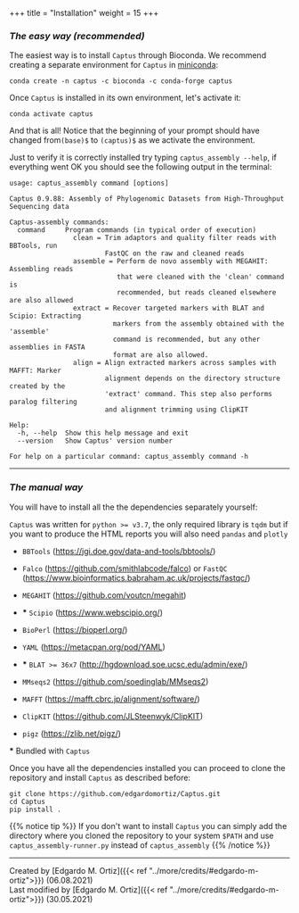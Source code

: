 +++
title = "Installation"
weight = 15
+++

### *The easy way (recommended)*

The easiest way is to install `Captus` through Bioconda. We recommend creating a separate environment for `Captus` in [miniconda](https://docs.conda.io/en/latest/miniconda.html):
```console
conda create -n captus -c bioconda -c conda-forge captus
```

Once `Captus` is installed in its own environment, let's activate it:
```console
conda activate captus
```

And that is all! Notice that the beginning of your prompt should have changed from`(base)$` to `(captus)$` as we activate the environment.  

Just to verify it is correctly installed try typing `captus_assembly --help`, if everything went OK you should see the following output in the terminal:

```console
usage: captus_assembly command [options]

Captus 0.9.88: Assembly of Phylogenomic Datasets from High-Throughput Sequencing data

Captus-assembly commands:
  command     Program commands (in typical order of execution)
                clean = Trim adaptors and quality filter reads with BBTools, run
                        FastQC on the raw and cleaned reads
                assemble = Perform de novo assembly with MEGAHIT: Assembling reads
                           that were cleaned with the 'clean' command is
                           recommended, but reads cleaned elsewhere are also allowed
                extract = Recover targeted markers with BLAT and Scipio: Extracting
                          markers from the assembly obtained with the 'assemble'
                          command is recommended, but any other assemblies in FASTA
                          format are also allowed.
                align = Align extracted markers across samples with MAFFT: Marker
                        alignment depends on the directory structure created by the
                        'extract' command. This step also performs paralog filtering
                        and alignment trimming using ClipKIT

Help:
  -h, --help  Show this help message and exit
  --version   Show Captus' version number

For help on a particular command: captus_assembly command -h
```

___
### *The manual way*

You will have to install all the the dependencies separately yourself:

`Captus` was written for `python >= v3.7`, the only required library is `tqdm` but if you want to produce the HTML reports you will also need `pandas` and `plotly`

- `BBTools` (https://jgi.doe.gov/data-and-tools/bbtools/)

- `Falco` (https://github.com/smithlabcode/falco) or `FastQC` (https://www.bioinformatics.babraham.ac.uk/projects/fastqc/)

- `MEGAHIT` (https://github.com/voutcn/megahit)

- **\*** `Scipio` (https://www.webscipio.org/)

- `BioPerl` (https://bioperl.org/)

- `YAML` (https://metacpan.org/pod/YAML)

- **\*** `BLAT >= 36x7` (http://hgdownload.soe.ucsc.edu/admin/exe/)

- `MMseqs2` (https://github.com/soedinglab/MMseqs2)

- `MAFFT` (https://mafft.cbrc.jp/alignment/software/)

- `ClipKIT` (https://github.com/JLSteenwyk/ClipKIT)

- `pigz` (https://zlib.net/pigz/)

**\*** Bundled with `Captus`

Once you have all the dependencies installed you can proceed to clone the repository and install `Captus` as described before:

```console
git clone https://github.com/edgardomortiz/Captus.git
cd Captus
pip install .
```

{{% notice tip %}}
If you don't want to install `Captus` you can simply add the directory where you cloned the repository to your system `$PATH` and use `captus_assembly-runner.py` instead of `captus_assembly`
{{% /notice %}}
___
Created by [Edgardo M. Ortiz]({{< ref "../more/credits/#edgardo-m-ortiz">}}) (06.08.2021)  
Last modified by [Edgardo M. Ortiz]({{< ref "../more/credits/#edgardo-m-ortiz">}}) (30.05.2021)